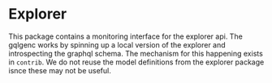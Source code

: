 # Explorer

This package contains a monitoring interface for the explorer api. The gqlgenc works by spinning up a local version of the explorer and introspecting the graphql schema. The mechanism for this happening exists in `contrib`. We do not reuse the model definitions from the explorer package isnce these may not be useful.
